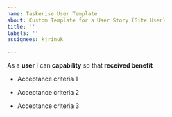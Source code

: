 ```yaml
---
name: Taskerise User Template
about: Custom Template for a User Story (Site User)
title: ''
labels: ''
assignees: kjrinuk

---
```


As a **user** I can **capability** so that **received benefit**

- Acceptance criteria 1

- Acceptance criteria 2

- Acceptance criteria 3
